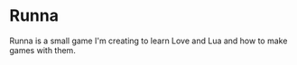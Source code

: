 Runna
=====

Runna is a small game I'm creating to learn Love and Lua and how to make games with them.
